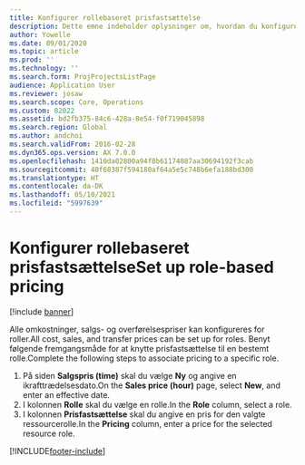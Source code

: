 ```yaml
---
title: Konfigurer rollebaseret prisfastsættelse
description: Dette emne indeholder oplysninger om, hvordan du konfigurerer prisfastsættelse for bestemte roller.
author: Yowelle
ms.date: 09/01/2020
ms.topic: article
ms.prod: ''
ms.technology: ''
ms.search.form: ProjProjectsListPage
audience: Application User
ms.reviewer: josaw
ms.search.scope: Core, Operations
ms.custom: 82022
ms.assetid: bd2fb375-84c6-428a-8e54-f0f719045898
ms.search.region: Global
ms.author: andchoi
ms.search.validFrom: 2016-02-28
ms.dyn365.ops.version: AX 7.0.0
ms.openlocfilehash: 1410da02800a94f8b61174087aa30694192f3cab
ms.sourcegitcommit: 40f68387f594180af64a5e5c748b6efa188bd300
ms.translationtype: HT
ms.contentlocale: da-DK
ms.lasthandoff: 05/10/2021
ms.locfileid: "5997639"
---
```

# <a name="set-up-role-based-pricing"></a><span data-ttu-id="06053-103">Konfigurer rollebaseret prisfastsættelse</span><span class="sxs-lookup"><span data-stu-id="06053-103">Set up role-based pricing</span></span>

[!include [banner](../includes/banner.md)]

<span data-ttu-id="06053-104">Alle omkostninger, salgs- og overførelsespriser kan konfigureres for roller.</span><span class="sxs-lookup"><span data-stu-id="06053-104">All cost, sales, and transfer prices can be set up for roles.</span></span> <span data-ttu-id="06053-105">Benyt følgende fremgangsmåde for at knytte prisfastsættelse til en bestemt rolle.</span><span class="sxs-lookup"><span data-stu-id="06053-105">Complete the following steps to associate pricing to a specific role.</span></span>

1. <span data-ttu-id="06053-106">På siden **Salgspris (time)** skal du vælge **Ny** og angive en ikrafttrædelsesdato.</span><span class="sxs-lookup"><span data-stu-id="06053-106">On the **Sales price (hour)** page, select **New**, and enter an effective date.</span></span>
2. <span data-ttu-id="06053-107">I kolonnen **Rolle** skal du vælge en rolle.</span><span class="sxs-lookup"><span data-stu-id="06053-107">In the **Role** column, select a role.</span></span>
3. <span data-ttu-id="06053-108">I kolonnen **Prisfastsættelse** skal du angive en pris for den valgte ressourcerolle.</span><span class="sxs-lookup"><span data-stu-id="06053-108">In the **Pricing** column, enter a price for the selected resource role.</span></span>


[!INCLUDE[footer-include](../includes/footer-banner.md)]